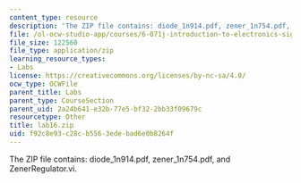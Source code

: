 ```yaml
---
content_type: resource
description: 'The ZIP file contains: diode_1n914.pdf, zener_1n754.pdf, and ZenerRegulator.vi.'
file: /ol-ocw-studio-app/courses/6-071j-introduction-to-electronics-signals-and-measurement-spring-2006/f92c8e93c28cb5563edebad6e0b8264f_lab16.zip
file_size: 122560
file_type: application/zip
learning_resource_types:
- Labs
license: https://creativecommons.org/licenses/by-nc-sa/4.0/
ocw_type: OCWFile
parent_title: Labs
parent_type: CourseSection
parent_uid: 2a24b641-e32b-77e5-bf32-2bb33f09679c
resourcetype: Other
title: lab16.zip
uid: f92c8e93-c28c-b556-3ede-bad6e0b8264f
---
```

The ZIP file contains: diode_1n914.pdf, zener_1n754.pdf, and ZenerRegulator.vi.